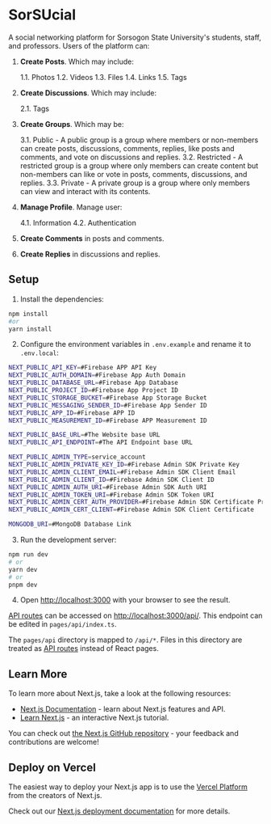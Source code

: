 # SorSUcial

A social networking platform for Sorsogon State University's students, staff, and professors. Users of the platform can:

1. **Create Posts**. Which may include:

   1.1. Photos
   1.2. Videos
   1.3. Files
   1.4. Links
   1.5. Tags

2. **Create Discussions**. Which may include:

   2.1. Tags

3. **Create Groups**. Which may be:

   3.1. Public - A public group is a group where members or non-members can create posts, discussions, comments, replies, like posts and comments, and vote on discussions and replies.
   3.2. Restricted - A restricted group is a group where only members can create content but non-members can like or vote in posts, comments, discussions, and replies.
   3.3. Private - A private group is a group where only members can view and interact with its contents.

4. **Manage Profile**. Manage user:

   4.1. Information
   4.2. Authentication

5. **Create Comments** in posts and comments.
6. **Create Replies** in discussions and replies.

## Setup

1. Install the dependencies:

```bash
npm install
#or
yarn install
```

2. Configure the environment variables in `.env.example` and rename it to `.env.local`:

```bash
NEXT_PUBLIC_API_KEY=#Firebase APP API Key
NEXT_PUBLIC_AUTH_DOMAIN=#Firebase App Auth Domain
NEXT_PUBLIC_DATABASE_URL=#Firebase App Database
NEXT_PUBLIC_PROJECT_ID=#Firebase App Project ID
NEXT_PUBLIC_STORAGE_BUCKET=#Firebase App Storage Bucket
NEXT_PUBLIC_MESSAGING_SENDER_ID=#Firebase App Sender ID
NEXT_PUBLIC_APP_ID=#Firebase APP ID
NEXT_PUBLIC_MEASUREMENT_ID=#Firebase APP Measurement ID

NEXT_PUBLIC_BASE_URL=#The Website base URL
NEXT_PUBLIC_API_ENDPOINT=#The API Endpoint base URL

NEXT_PUBLIC_ADMIN_TYPE=service_account
NEXT_PUBLIC_ADMIN_PRIVATE_KEY_ID=#Firebase Admin SDK Private Key
NEXT_PUBLIC_ADMIN_CLIENT_EMAIL=#Firebase Admin SDK Client Email
NEXT_PUBLIC_ADMIN_CLIENT_ID=#Firebase Admin SDK Client ID
NEXT_PUBLIC_ADMIN_AUTH_URI=#Firebase Admin SDK Auth URI
NEXT_PUBLIC_ADMIN_TOKEN_URI=#Firebase Admin SDK Token URI
NEXT_PUBLIC_ADMIN_CERT_AUTH_PROVIDER=#Firebase Admin SDK Certificate Provider
NEXT_PUBLIC_ADMIN_CERT_CLIENT=#Firebase Admin SDK Client Certificate

MONGODB_URI=#MongoDB Database Link

```

3. Run the development server:

```bash
npm run dev
# or
yarn dev
# or
pnpm dev
```

4. Open [http://localhost:3000](http://localhost:3000) with your browser to see the result.

[API routes](https://nextjs.org/docs/api-routes/introduction) can be accessed on [http://localhost:3000/api/](http://localhost:3000/api/). This endpoint can be edited in `pages/api/index.ts`.

The `pages/api` directory is mapped to `/api/*`. Files in this directory are treated as [API routes](https://nextjs.org/docs/api-routes/introduction) instead of React pages.

## Learn More

To learn more about Next.js, take a look at the following resources:

- [Next.js Documentation](https://nextjs.org/docs) - learn about Next.js features and API.
- [Learn Next.js](https://nextjs.org/learn) - an interactive Next.js tutorial.

You can check out [the Next.js GitHub repository](https://github.com/vercel/next.js/) - your feedback and contributions are welcome!

## Deploy on Vercel

The easiest way to deploy your Next.js app is to use the [Vercel Platform](https://vercel.com/new?utm_medium=default-template&filter=next.js&utm_source=create-next-app&utm_campaign=create-next-app-readme) from the creators of Next.js.

Check out our [Next.js deployment documentation](https://nextjs.org/docs/deployment) for more details.
